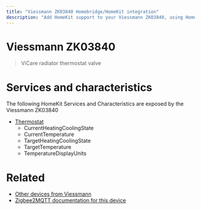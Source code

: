 ```yaml
---
title: "Viessmann ZK03840 Homebridge/HomeKit integration"
description: "Add HomeKit support to your Viessmann ZK03840, using Homebridge, Zigbee2MQTT and homebridge-z2m."
---
```

<!---
This file has been GENERATED using src/docgen/docgen.ts
DO NOT EDIT THIS FILE MANUALLY!
-->
# Viessmann ZK03840
> ViCare radiator thermostat valve


# Services and characteristics
The following HomeKit Services and Characteristics are exposed by
the Viessmann ZK03840

* [Thermostat](../../climate.md)
  * CurrentHeatingCoolingState
  * CurrentTemperature
  * TargetHeatingCoolingState
  * TargetTemperature
  * TemperatureDisplayUnits


# Related
* [Other devices from Viessmann](../index.md#viessmann)
* [Zigbee2MQTT documentation for this device](https://www.zigbee2mqtt.io/devices/ZK03840.html)